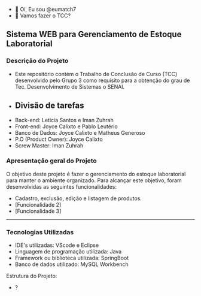- 👋 Oi, Eu sou @eumatch7
- 👀 Vamos fazer o TCC?

## Sistema WEB para Gerenciamento de Estoque Laboratorial
### Descrição do Projeto
- Este repositório contém o Trabalho de Conclusão de Curso (TCC) desenvolvido pelo Grupo 3 como requisito para a obtenção do grau de Tec. Desenvolvimento de Sistemas o SENAI.
- ## Divisão de tarefas
- Back-end: Leticia Santos e Iman Zuhrah
- Front-end: Joyce Calixto e Pablo Leutério
- Banco de Dados: Joyce Calixto e Matheus Generoso
- P.O (Product Owner): Joyce Calixto
- Screw Master: Iman Zuhrah

### Apresentação geral do Projeto
O objetivo deste projeto é fazer o gerenciamento do estoque laboratorial para manter o ambiente organizado. Para alcançar este objetivo, foram desenvolvidas as seguintes funcionalidades:

- Cadastro, exclusão, edição e listagem de produtos.
- [Funcionalidade 2]
- [Funcionalidade 3]
  
---
### Tecnologias Utilizadas
- IDE's utilizadas: VScode e Eclipse
- Linguagem de programação utilizada: Java
- Framework ou biblioteca utilizada: SpringBoot
- Banco de dados utilizado: MySQL Workbench

Estrutura do Projeto:
- ?
